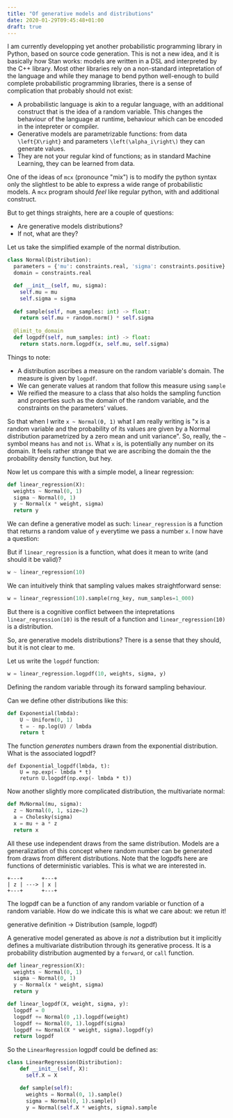 ```yaml
---
title: "Of generative models and distributions"
date: 2020-01-29T09:45:48+01:00
draft: true
---
```


I am currently developping yet another probabilistic programming library in
Python, based on source code generation. This is not a new idea, and it is
basically how Stan works: models are written in a DSL and interpreted by the C++
library. Most other libraries rely on a non-standard intepretation of the
language and while they manage to bend python well-enough to build complete
probabilistic programming libraries, there is a sense of complication that
probably should not exist:

- A probabilistic language is akin to a regular language, with an additional
  construct that is the idea of a random variable. This changes the behaviour
  of the language at runtime, behaviour which can be encoded in the intepreter
  or compiler.
- Generative models are parametrizable functions: from data `\left{X\right}` and
  parameters `\left(\alpha_i\right\)` they can generate values.
- They are not your regular kind of functions; as in standard Machine Learning,
  they can be learned from data.

One of the ideas of `mcx` (pronounce "mix") is to modify the python syntax only
the slightlest to be able to express a wide range of probabilistic models. A
`mcx` program should *feel* like regular python, with and additional construct.

But to get things straights, here are a couple of questions:

- Are generative models distributions?
- If not, what are they?

Let us take the simplified example of the normal distribution.

```python
class Normal(Distribution):
  parameters = {'mu': constraints.real, 'sigma': constraints.positive}
  domain = constraints.real

  def __init__(self, mu, sigma):
    self.mu = mu
    self.sigma = sigma
  
  def sample(self, num_samples: int) -> float:
    return self.mu + random.norm() * self.sigma
  
  @limit_to_domain
  def logpdf(self, num_samples: int) -> float:
    return stats.norm.logpdf(x, self.mu, self.sigma)
```

Things to note:

- A distribution ascribes a measure on the random variable's domain. The measure
  is given by `logpdf`.
- We can generate values at random that follow this measure using `sample`
- We reified the measure to a class that also holds the sampling function and 
  properties such as the domain of the random variable, and the constraints
  on the parameters' values.

So that when I write `x ~ Normal(0, 1)` what I am really writing is "x is a
random variable and the probability of its values are given by a Normal
distribution parametrized by a zero mean and unit variance". So, really, the `~`
symbol means `has` and not `is`. What `x` is, is potentially any number on its
domain. It feels rather strange that we are ascribing the domain the the
probability density function, but hey.

Now let us compare this with a simple model, a linear regression:

```python
def linear_regression(X):
  weights ~ Normal(0, 1)
  sigma ~ Normal(0, 1)
  y ~ Normal(x * weight, sigma)
  return y
```

We can define a generative model as such: `linear_regression` is a
function that returns a random value of `y` everytime we pass a number `x`. I
now have a question:

But if `linear_regression` is a function, what does it mean to write (and should
it be valid)?

```python
w ~ linear_regression(10)
```

We can intuitively think that sampling values makes straightforward sense:

```python
w = linear_regression(10).sample(rng_key, num_samples=1_000)
```

But there is a cognitive conflict between the intepretations `linear_regression(10)` is the result of a function and `linear_regression(10)` is a distribution.

So, are generative models distributions? There is a sense that they should, but
it is not clear to me.

Let us write the `logpdf` function:

```python
w = linear_regression.logpdf(10, weights, sigma, y)
```

Defining the random variable through its forward sampling behaviour.

Can we define other distributions like this:

```python
def Exponential(lmbda):
    U ~ Uniform(0, 1)
    t = - np.log(U) / lmbda
    return t
```

The function *generates* numbers drawn from the exponential distribution. What
is the associated logpdf?

```
def Exponential_logpdf(lmbda, t):
    U = np.exp(- lmbda * t)
    return U.logpdf(np.exp(- lmbda * t))
```

Now another slightly more complicated distribution, the multivariate normal:

```python
def MvNormal(mu, sigma):
  z ~ Normal(0, 1, size=2)
  a = Cholesky(sigma)
  x = mu + a * z
  return x
```

All these use independent draws from the same distribution. Models are a
generalization of this concept where random number can be generated from draws
from different distributions. Note that the logpdfs here are functions of
deterministic variables. This is what we are interested in.

```
+---+      +---+
| z | ---> | x |
+---+      +---+
```

The logpdf can be a function of any random variable or function of a random
variable. How do we indicate this is what we care about: we retun it!
 
generative definition -> Distribution (sample, logpdf)

A generative model generated as above *is not* a distribution but it implicitly
defines a multivariate distribution through its generative process. It is a
probability distribution augmented by a `forward`, or `call` function.

```python
def linear_regression(X):
  weights ~ Normal(0, 1)
  sigma ~ Normal(0, 1)
  y ~ Normal(x * weight, sigma)
  return y
```

```python
def linear_logpdf(X, weight, sigma, y):
  logpdf = 0
  logpdf += Normal(0 ,1).logpdf(weight)
  logpdf += Normal(0, 1).logpdf(sigma)
  logpdf += Normal(X * weight, sigma).logpdf(y)
  return logpdf
```

So the `LinearRegression` logpdf could be defined as:

```python
class LinearRegression(Distribution):
    def __init__(self, X):
      self.X = X

    def sample(self):
      weights = Normal(0, 1).sample()
      sigma = Normal(0, 1).sample()
      y = Normal(self.X * weights, sigma).sample
```
